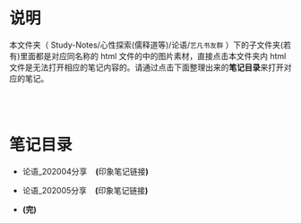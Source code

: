 # 说明
本文件夹（ Study-Notes/心性探索(儒释道等)/论语/`艺凡书友群` ）下的子文件夹(若有)里面都是对应同名称的 html 文件的中的图片素材，直接点击本文件夹内 html 文件是无法打开相应的笔记内容的。请通过点击下面整理出来的**笔记目录**来打开对应的笔记。

<br>
<br>


# 笔记目录
* <a href="https://abrachan.github.io/Study-Notes/论语/艺凡书友群/论语_202004.html" style="text-decoration:none">论语_202004分享</a> &ensp; **(**<a href="https://app.yinxiang.com/shard/s22/nl/24419242/02feaf85-e32c-4272-a376-d58b5494e605" style="text-decoration:none">印象笔记链接</a>**)**

* <a href="https://abrachan.github.io/Study-Notes/论语/艺凡书友群/论语_202005.html" style="text-decoration:none">论语_202005分享</a> &ensp; **(**<a href="https://app.yinxiang.com/shard/s22/nl/24419242/e987b387-ca57-427a-827d-e4fdda643cb8" style="text-decoration:none">印象笔记链接</a>**)**

* **(完)**
